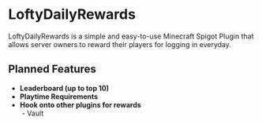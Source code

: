 # LoftyDailyRewards

LoftyDailyRewards is a simple and easy-to-use Minecraft Spigot Plugin that allows server owners to reward their players for logging in everyday.

## Planned Features
* **Leaderboard (up to top 10)**
* **Playtime Requirements**
* **Hook onto other plugins for rewards**  
&nbsp;- Vault
